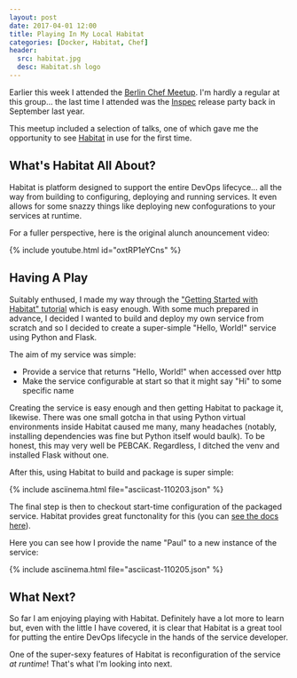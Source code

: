 ```yaml
---
layout: post
date: 2017-04-01 12:00
title: Playing In My Local Habitat
categories: [Docker, Habitat, Chef]
header:
  src: habitat.jpg
  desc: Habitat.sh logo
---
```

Earlier this week I attended the [Berlin Chef
Meetup](https://www.meetup.com/berlin-chefs/events/238210151/). I'm
hardly a regular at this group... the last time I attended was the
[Inspec](https://www.chef.io/inspec/) release party back in September
last year.

This meetup included a selection of talks, one of which gave me the
opportunity to see [Habitat](https://habitat.sh) in use for the first
time.

## What's Habitat All About?

Habitat is platform designed to support the entire DevOps
lifecyce... all the way from building to configuring, deploying and
running services. It even allows for some snazzy things like deploying
new confogurations to your services at runtime.

For a fuller perspective, here is the original alunch anouncement
video:

{% include youtube.html id="oxtRP1eYCns" %}

## Having A Play

Suitably enthused, I made my way through the ["Getting Started with
Habitat" tutorial](https://www.habitat.sh/tutorials/) which is easy
enough. With some much prepared in advance, I decided I wanted to
build and deploy my own service from scratch and so I decided to
create a super-simple "Hello, World!" service using Python and Flask.

The aim of my service was simple:

- Provide a service that returns "Hello, World!" when accessed over
  http 
- Make the service configurable at start so that it might say "Hi" to
  some specific name

Creating the service is easy enough and then getting Habitat to
package it, likewise. There was one small gotcha in that using Python
virtual environments inside Habitat caused me many, many headaches
(notably, installing dependencies was fine but Python itself would
baulk). To be honest, this may very well be PEBCAK. Regardless, I
ditched the venv and installed Flask without one.

After this, using Habitat to build and package is super simple:

{% include asciinema.html file="asciicast-110203.json" %}

The final step is then to checkout start-time configuration of the
packaged service. Habitat provides great functonality for this (you
can [see the docs
here](https://www.habitat.sh/tutorials/getting-started/mac/process-build/)).

Here you can see how I provide the name "Paul" to a new instance of
the service:

{% include asciinema.html file="asciicast-110205.json" %}

## What Next?

So far I am enjoying playing with Habitat. Definitely have a lot more
to learn but, even with the little I have covered, it is clear that
Habitat is a great tool for putting the entire DevOps lifecycle in the
hands of the service developer.

One of the super-sexy features of Habitat is reconfiguration of the
service _at runtime_! That's what I'm looking into next.